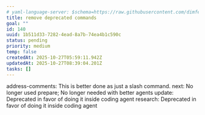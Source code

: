 ```yaml
---
# yaml-language-server: $schema=https://raw.githubusercontent.com/dimfeld/llmutils/main/schema/rmplan-plan-schema.json
title: remove deprecated commands
goal: ""
id: 140
uuid: 1b511d33-7282-4ead-8a7b-74ea4b1c590c
status: pending
priority: medium
temp: false
createdAt: 2025-10-27T05:59:11.942Z
updatedAt: 2025-10-27T08:39:04.201Z
tasks: []
---
```


address-comments: This is better done as just a slash command.
next: No longer used
prepare; No longer needed with better agents
update: Deprecated in favor of doing it inside coding agent
research: Deprecated in favor of doing it inside coding agent
